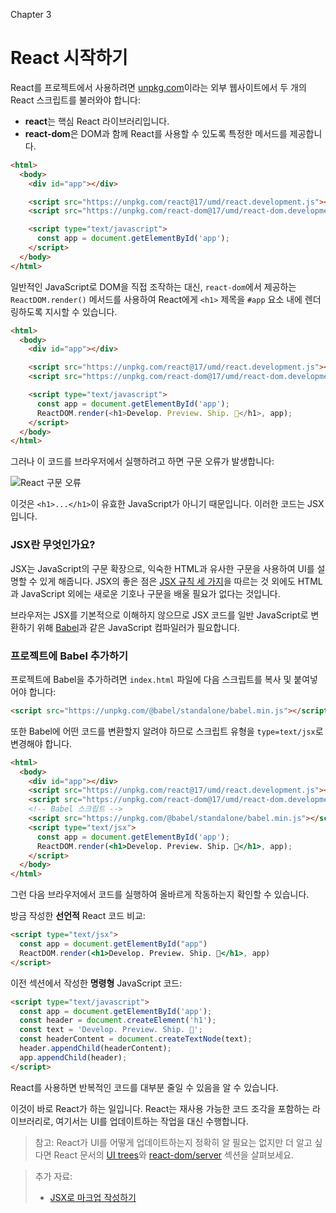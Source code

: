 Chapter 3

# React 시작하기

React를 프로젝트에서 사용하려면 [unpkg.com](https://unpkg.com/)이라는 외부 웹사이트에서 두 개의 React 스크립트를 불러와야 합니다:

- **react**는 핵심 React 라이브러리입니다.
- **react-dom**은 DOM과 함께 React를 사용할 수 있도록 특정한 메서드를 제공합니다.

```html
<html>
  <body>
    <div id="app"></div>

    <script src="https://unpkg.com/react@17/umd/react.development.js"></script>
    <script src="https://unpkg.com/react-dom@17/umd/react-dom.development.js"></script>

    <script type="text/javascript">
      const app = document.getElementById('app');
    </script>
  </body>
</html>
```

일반적인 JavaScript로 DOM을 직접 조작하는 대신, `react-dom`에서 제공하는 `ReactDOM.render()` 메서드를 사용하여 React에게 `<h1>` 제목을 `#app` 요소 내에 렌더링하도록 지시할 수 있습니다.

```html
<html>
  <body>
    <div id="app"></div>

    <script src="https://unpkg.com/react@17/umd/react.development.js"></script>
    <script src="https://unpkg.com/react-dom@17/umd/react-dom.development.js"></script>

    <script type="text/javascript">
      const app = document.getElementById('app');
      ReactDOM.render(<h1>Develop. Preview. Ship. 🚀</h1>, app);
    </script>
  </body>
</html>
```

그러나 이 코드를 브라우저에서 실행하려고 하면 구문 오류가 발생합니다:

![React 구문 오류](https://nextjs.org/_next/image?url=%2Fstatic%2Fimages%2Flearn%2Ffoundations%2Ferror.png&w=1920&q=75&dpl=dpl_BwAwEtN7ncXAnnwFzTiU7xDupY2g)

이것은 `<h1>...</h1>`이 유효한 JavaScript가 아니기 때문입니다. 이러한 코드는 JSX입니다.

### JSX란 무엇인가요?

JSX는 JavaScript의 구문 확장으로, 익숙한 HTML과 유사한 구문을 사용하여 UI를 설명할 수 있게 해줍니다. JSX의 좋은 점은 [JSX 규칙 세 가지](https://react.dev/learn/writing-markup-with-jsx#the-rules-of-jsx)을 따르는 것 외에도 HTML과 JavaScript 외에는 새로운 기호나 구문을 배울 필요가 없다는 것입니다.

브라우저는 JSX를 기본적으로 이해하지 않으므로 JSX 코드를 일반 JavaScript로 변환하기 위해 [Babel](https://babeljs.io/)과 같은 JavaScript 컴파일러가 필요합니다.

### 프로젝트에 Babel 추가하기

프로젝트에 Babel을 추가하려면 `index.html` 파일에 다음 스크립트를 복사 및 붙여넣어야 합니다:

```html
<script src="https://unpkg.com/@babel/standalone/babel.min.js"></script>
```

또한 Babel에 어떤 코드를 변환할지 알려야 하므로 스크립트 유형을 `type=text/jsx`로 변경해야 합니다.

```html
<html>
  <body>
    <div id="app"></div>
    <script src="https://unpkg.com/react@17/umd/react.development.js"></script>
    <script src="https://unpkg.com/react-dom@17/umd/react-dom.development.js"></script>
    <!-- Babel 스크립트 -->
    <script src="https://unpkg.com/@babel/standalone/babel.min.js"></script>
    <script type="text/jsx">
      const app = document.getElementById('app');
      ReactDOM.render(<h1>Develop. Preview. Ship. 🚀</h1>, app);
    </script>
  </body>
</html>
```

그런 다음 브라우저에서 코드를 실행하여 올바르게 작동하는지 확인할 수 있습니다.

방금 작성한 **선언적** React 코드 비교:

```html
<script type="text/jsx">
  const app = document.getElementById("app")
  ReactDOM.render(<h1>Develop. Preview. Ship. 🚀</h1>, app)
</script>
```

이전 섹션에서 작성한 **명령형** JavaScript 코드:

```html
<script type="text/javascript">
  const app = document.getElementById('app');
  const header = document.createElement('h1');
  const text = 'Develop. Preview. Ship. 🚀';
  const headerContent = document.createTextNode(text);
  header.appendChild(headerContent);
  app.appendChild(header);
</script>
```

React를 사용하면 반복적인 코드를 대부분 줄일 수 있음을 알 수 있습니다.

이것이 바로 React가 하는 일입니다. React는 재사용 가능한 코드 조각을 포함하는 라이브러리로, 여기서는 UI를 업데이트하는 작업을 대신 수행합니다.

> 참고: React가 UI를 어떻게 업데이트하는지 정확히 알 필요는 없지만 더 알고 싶다면 React 문서의 [UI trees](https://react.dev/learn/preserving-and-resetting-state#the-ui-tree)와 [react-dom/server](https://react.dev/reference/react-dom/server) 섹션을 살펴보세요.

> 추가 자료:
>
> - [JSX로 마크업 작성하기](https://react.dev/learn/writing-markup-with-jsx)
